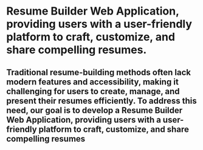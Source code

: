 <h1> Resume Builder Web Application, providing users with a user-friendly platform to craft, customize, and share compelling resumes.</h1>
<h2>Traditional resume-building methods often lack modern features and accessibility, making it challenging for users to create, manage, and present their resumes efficiently. To address this need, our goal is to develop a Resume Builder Web Application, providing users with a user-friendly platform to craft, customize, and share compelling resumes</h2>
